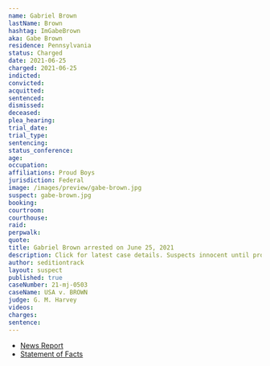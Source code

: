 ```yaml
---
name: Gabriel Brown
lastName: Brown
hashtag: ImGabeBrown
aka: Gabe Brown
residence: Pennsylvania
status: Charged
date: 2021-06-25
charged: 2021-06-25
indicted:
convicted:
acquitted:
sentenced:
dismissed:
deceased:
plea_hearing:
trial_date:
trial_type:
sentencing:
status_conference:
age:
occupation:
affiliations: Proud Boys
jurisdiction: Federal
image: /images/preview/gabe-brown.jpg
suspect: gabe-brown.jpg
booking:
courtroom:
courthouse:
raid:
perpwalk:
quote:
title: Gabriel Brown arrested on June 25, 2021
description: Click for latest case details. Suspects innocent until proven guilty.
author: seditiontrack
layout: suspect
published: true
caseNumber: 21-mj-0503
caseName: USA v. BROWN
judge: G. M. Harvey
videos:
charges:
sentence:
---
```

- [News Report](https://www.wusa9.com/article/news/national/capitol-riots/youtuber-zvonimir-jurlina-charged-in-capitol-riot-says-donald-trump-should-pay-his-legal-fees-this-all-happened-because-of-you-gabriel-brown/65-f3712eae-0bba-4274-96d0-c3672437a7eb)
- [Statement of Facts](https://www.justice.gov/usao-dc/case-multi-defendant/file/1407951/download)
